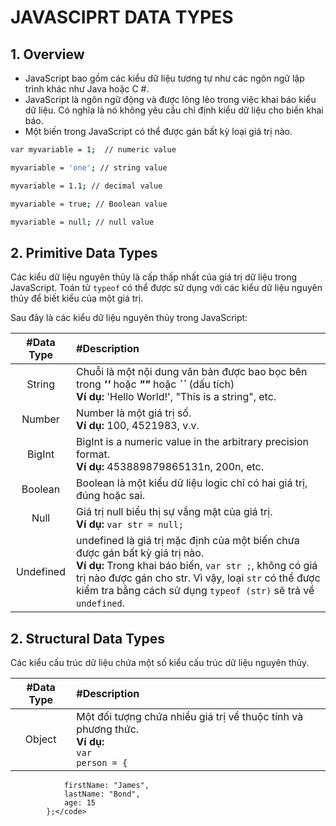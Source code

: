 # JAVASCIPRT DATA TYPES

## 1. Overview
- JavaScript bao gồm các kiểu dữ liệu tương tự như các ngôn ngữ lập trình khác như Java hoặc C #.
- JavaScript là ngôn ngữ động và được lỏng lẻo trong việc khai báo kiểu dữ liệu. Có nghĩa là nó không yêu cầu chỉ định kiểu dữ liệu cho biến khai báo.
- Một biến trong JavaScript có thể được gán bất kỳ loại giá trị nào.

```bash
var myvariable = 1;  // numeric value

myvariable = 'one'; // string value

myvariable = 1.1; // decimal value

myvariable = true; // Boolean value

myvariable = null; // null value
```

## 2. Primitive Data Types
Các kiểu dữ liệu nguyên thủy là cấp thấp nhất của giá trị dữ liệu trong JavaScript.
Toán tử `typeof` có thể được sử dụng với các kiểu dữ liệu nguyên thủy để biết kiểu của một giá trị.

Sau đây là các kiểu dữ liệu nguyên thủy trong JavaScript:

| #Data Type | #Description                                             |
| :--------: | :------------------------------------------------------- |
| String     |Chuỗi là một nội dung văn bản được bao bọc bên trong ***''*** hoặc ***""*** hoặc ***``*** (dấu tích) <br />**Ví dụ:** 'Hello World!', "This is a string", etc.|
| Number     | Number là một giá trị số. <br />**Ví dụ:** 100, 4521983, v.v.|
| BigInt     |BigInt is a numeric value in the arbitrary precision format. <br />**Ví dụ:** 453889879865131n, 200n, etc.|
| Boolean    |Boolean là một kiểu dữ liệu logic chỉ có hai giá trị, đúng hoặc sai.|
| Null       |Giá trị null biểu thị sự vắng mặt của giá trị. <br />**Ví dụ:** `var str = null;`|
| Undefined  |undefined là giá trị mặc định của một biến chưa được gán bất kỳ giá trị nào.<br />**Ví dụ:** Trong khai báo biến, `var str ;`, không có giá trị nào được gán cho str. Vì vậy, loại `str` có thể được kiểm tra bằng cách sử dụng `typeof (str)` sẽ trả về `undefined`.|

## 2. Structural Data Types
Các kiểu cấu trúc dữ liệu chứa một số kiểu cấu trúc dữ liệu nguyên thủy.

| #Data Type | #Description                                             |
| :--------: | :------------------------------------------------------- |
| Object     | Một đối tượng chứa nhiều giá trị về thuộc tính và phương thức. <br />**Ví dụ:** <br /> <code>var person = {
                firstName: "James",
                lastName: "Bond",
                age: 15
            };</code>
